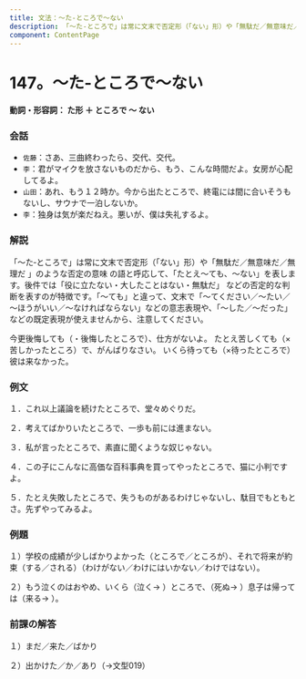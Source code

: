```yaml
---
title: 文法：～た‐ところで～ない
description: 「～た‐ところで」は常に文末で否定形（「ない」形）や「無駄だ／無意味だ／無理だ 」のような否定の意味 の語と呼応して、「たとえ～ても、～ない」を表します。後件では「役に立たない・大したことはない・無駄だ」 などの否定的な判断を表すのが特徴です。「～ても」と違って、文末で「～てください／～たい／～ほうがいい／～なければならない」などの意志表現や、「～した／～だった」などの既定表現が使えませんから、注意してください。
component: ContentPage
---
```



# 147。～た‐ところで～ない
#### 動詞・形容詞： た形 ＋ ところで ～ ない
### 会話
- `佐藤`：さあ、三曲終わったら、交代、交代。
- `李`：君がマイクを放さないものだから、もう、こんな時間だよ。女房が心配してるよ。
- `山田`：あれ、もう１２時か。今から出たところで、終電には間に合いそうもないし、サウナで一泊しないか。
- `李`：独身は気が楽だねえ。悪いが、僕は失礼するよ。
### 解説
「～た‐ところで」は常に文末で否定形（「ない」形）や「無駄だ／無意味だ／無理だ 」のような否定の意味 の語と呼応して、「たとえ～ても、～ない」を表します。後件では「役に立たない・大したことはない・無駄だ」 などの否定的な判断を表すのが特徴です。「～ても」と違って、文末で「～てください／～たい／～ほうがいい／～なければならない」などの意志表現や、「～した／～だった」などの既定表現が使えませんから、注意してください。

今更後悔しても（・後悔したところで）、仕方がないよ。 たとえ苦しくても（×苦しかったところ）で、がんばりなさい。 いくら待っても（×待ったところで）彼は来なかった。
### 例文
１．これ以上議論を続けたところで、堂々めぐりだ。

２．考えてばかりいたところで、一歩も前には進まない。

３．私が言ったところで、素直に聞くような奴じゃない。

４．この子にこんなに高価な百科事典を買ってやったところで、猫に小判ですよ。

５．たとえ失敗したところで、失うものがあるわけじゃないし、駄目でもともとさ。先ずやってみるよ。
### 例題
１）学校の成績が少しばかりよかった（ところで／ところが）、それで将来が約束（する／される）（わけがない／わけにはいかない／わけではない）。

２）もう泣くのはおやめ、いくら（泣く→ ）ところで、（死ぬ→ ）息子は帰っては（来る→ ）。
### 前課の解答
１）まだ／来た／ばかり

２）出かけた／か／あり（→文型019）
